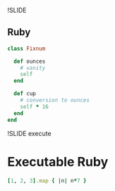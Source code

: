 !SLIDE

## Ruby

```ruby
class Fixnum

  def ounces
    # vanity
    self
  end

  def cup
    # conversion to ounces
    self * 16
  end
end
```

!SLIDE execute

# Executable Ruby #

```ruby
[1, 2, 3].map { |n| n*7 }
```
